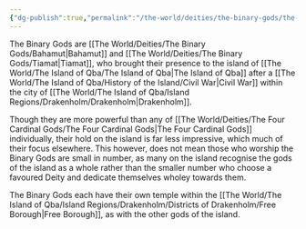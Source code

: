 ```yaml
---
{"dg-publish":true,"permalink":"/the-world/deities/the-binary-gods/the-binary-gods/"}
---
```


The Binary Gods are [[The World/Deities/The Binary Gods/Bahamut\|Bahamut]] and [[The World/Deities/The Binary Gods/Tiamat\|Tiamat]], who brought their presence to the island of [[The World/The Island of Qba/The Island of Qba\|The Island of Qba]] after a [[The World/The Island of Qba/History of the Island/Civil War\|Civil War]] within the city of [[The World/The Island of Qba/Island Regions/Drakenholm/Drakenholm\|Drakenholm]]. 

Though they are more powerful than any of [[The World/Deities/The Four Cardinal Gods/The Four Cardinal Gods\|The Four Cardinal Gods]] individually, their hold on the island is far less impressive, which much of their focus elsewhere. This however, does not mean those who worship the Binary Gods are small in number, as many on the island recognise the gods of the island as a whole rather than the smaller number who choose a favoured Deity and dedicate themselves wholey towards them. 

The Binary Gods each have their own temple within the [[The World/The Island of Qba/Island Regions/Drakenholm/Districts of Drakenholm/Free Borough\|Free Borough]], as with the other gods of the island.